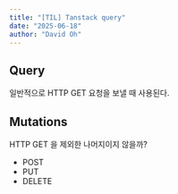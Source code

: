 ```yaml
---
title: "[TIL] Tanstack query"
date: "2025-06-18"
author: "David Oh"
---
```


## Query 

일반적으로 HTTP GET 요청을 보낼 때 사용된다.

## Mutations

HTTP GET 을 제외한 나머지이지 않을까?
- POST
- PUT
- DELETE